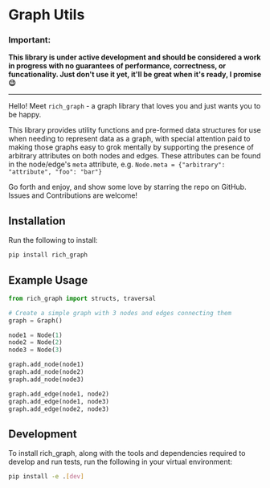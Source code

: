 # Graph Utils

### Important:

**This library is under active development and should be considered a work in progress with no guarantees of performance, correctness, or funcationality. Just don't use it yet, it'll be great when it's ready, I promise 😉**

---

Hello! Meet `rich_graph` - a graph library that loves you and just wants you to be happy.

This library provides utility functions and pre-formed data structures for use when needing to represent data as a graph, with special attention paid to making those graphs easy to grok mentally by supporting the presence of arbitrary attributes on both nodes and edges. These attributes can be found in the node/edge's `meta` attribute, e.g. `Node.meta = {"arbitrary": "attribute", "foo": "bar"}`

Go forth and enjoy, and show some love by starring the repo on GitHub. Issues and Contributions are welcome!

## Installation

Run the following to install:

```bash
pip install rich_graph
```

## Example Usage

```python
from rich_graph import structs, traversal

# Create a simple graph with 3 nodes and edges connecting them
graph = Graph()

node1 = Node(1)
node2 = Node(2)
node3 = Node(3)

graph.add_node(node1)
graph.add_node(node2)
graph.add_node(node3)

graph.add_edge(node1, node2)
graph.add_edge(node1, node3)
graph.add_edge(node2, node3)
```

## Development

To install rich_graph, along with the tools and dependencies required to develop and run tests, run the following in your virtual environment:

```bash
pip install -e .[dev]
```
